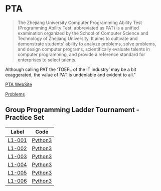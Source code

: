 # PTA

> The Zhejiang University Computer Programming Ability Test (Programming Ability Test, abbreviated as PAT) is a unified examination organized by the School of Computer Science and Technology of Zhejiang University.
> It aims to cultivate and demonstrate students’ ability to analyze problems, solve problems, and design computer programs, scientifically evaluate talents in computer programming, and provide a reference standard for enterprises to select talents.

Although calling PAT the ‘TOEFL of the IT industry’ may be a bit exaggerated, the value of PAT is undeniable and evident to all."

[PTA WebSite](https://www.patest.cn/home)

[Problems](https://pintia.cn/problem-sets/)

## Group Programming Ladder Tournament - Practice Set

|                                                   Label                                                    |             Code              |
|:----------------------------------------------------------------------------------------------------------:|:-----------------------------:|
| [L1-001](https://pintia.cn/problem-sets/994805046380707840/exam/problems/994805147132084224?type=7&page=0) | [Python3](Solution/L1-001.py) |
| [L1-002](https://pintia.cn/problem-sets/994805046380707840/exam/problems/994805145370476544?type=7&page=0) | [Python3](Solution/L1-002.py) |
| [L1-003](https://pintia.cn/problem-sets/994805046380707840/exam/problems/994805143738892288?type=7&page=0) | [Python3](Solution/L1-003.py) |
| [L1-004](https://pintia.cn/problem-sets/994805046380707840/exam/problems/994805142086336512?type=7&page=0) | [Python3](Solution/L1-004.py) |
| [L1-005](https://pintia.cn/problem-sets/994805046380707840/exam/problems/994805140211482624?type=7&page=0) | [Python3](Solution/L1-005.py) |
| [L1-006](https://pintia.cn/problem-sets/994805046380707840/exam/problems/994805138600869888?type=7&page=0) | [Python3](Solution/L1-006.py) |
